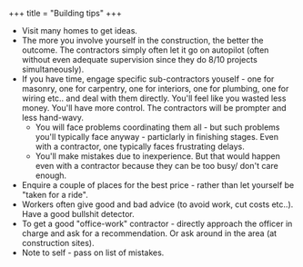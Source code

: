 +++
title = "Building tips"
+++

- Visit many homes to get ideas.
- The more you involve yourself in the construction, the better the outcome. The contractors simply often let it go on autopilot (often without even adequate supervision since they do 8/10 projects simultaneously).
- If you have time, engage specific sub-contractors youself - one for masonry, one for carpentry, one for interiors, one for plumbing, one for wiring etc.. and deal with them directly. You'll feel like you wasted less money. You'll have more control. The contractors will be prompter and less hand-wavy.
    - You will face problems coordinating them all - but such problems you'll typically face anyway - particlarly in finishing stages. Even with a contractor, one typically faces frustrating delays.
    - You'll make mistakes due to inexperience. But that would happen even with a contractor because they can be too busy/ don't care enough.
- Enquire a couple of places for the best price - rather than let yourself be "taken for a ride".
- Workers often give good and bad advice (to avoid work, cut costs etc..). Have a good bullshit detector.
- To get a good "office-work" contractor - directly approach the officer in charge and ask for a recommendation. Or ask around in the area (at construction sites).
- Note to self - pass on list of mistakes.